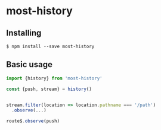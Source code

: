 # most-history

## Installing

```
$ npm install --save most-history
```

## Basic usage

```js
import {history} from 'most-history'

const {push, stream} = history()


stream.filter(location => location.pathname === '/path')
  .observe(...)

route$.observe(push)

```

